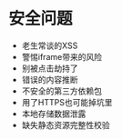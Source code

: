 # 安全问题

- 老生常谈的XSS
- 警惕iframe带来的风险
- 别被点击劫持了
- 错误的内容推断
- 不安全的第三方依赖包
- 用了HTTPS也可能掉坑里
- 本地存储数据泄露
- 缺失静态资源完整性校验



